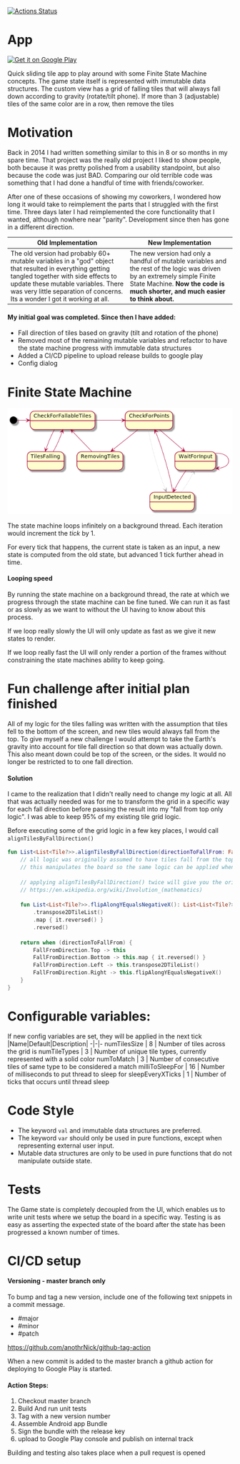 [![Actions Status](https://github.com/huntj88/TileGame/workflows/Deploy/badge.svg)](https://github.com/huntj88/TileGame/actions)

# App 
<a href="https://play.google.com/store/apps/details?id=me.jameshunt.tilegame"><img alt="Get it on Google Play" src="https://play.google.com/intl/en_us/badges/images/generic/en-play-badge.png" height=60px /></a>

Quick sliding tile app to play around with some Finite State Machine concepts. 
The game state itself is represented with immutable data structures.
The custom view has a grid of falling tiles that will always fall down according to gravity (rotate/tilt phone).
If more than 3 (adjustable) tiles of the same color are in a row, then remove the tiles

# Motivation
Back in 2014 I had written something similar to this in 8 or so months in my spare time. 
That project was the really old project I liked to show people, both because it was pretty polished 
from a usability standpoint, but also because the code was just BAD. Comparing our old terrible code 
was something that I had done a handful of time with friends/coworker.

After one of these occasions of showing my coworkers, I wondered how long it would take to reimplement the 
parts that I struggled with the first time. Three days later I had reimplemented the core functionality 
that I wanted, although nowhere near "parity". Development since then has gone in a different direction.

<table>
  <thead>
    <th>Old Implementation</th>
    <th>New Implementation</th>
  </thead>
  <tr>
    <td>
        The old version had probably 60+ mutable variables in a "god" object that resulted in everything 
        getting tangled together with side effects to update these mutable variables. 
        There was very little separation of concerns. Its a wonder I got it working at all.
    </td>
    <td>
        The new version had only a handful of mutable variables and the rest of the logic was driven by an 
        extremely simple Finite State Machine. <b>Now the code is much shorter, and much easier to think about.</b>
    </td>
  </tr>
</table>

#### My initial goal was completed. Since then I have added:
- Fall direction of tiles based on gravity (tilt and rotation of the phone)
- Removed most of the remaining mutable variables and refactor to have the state machine progress with 
  immutable data structures
- Added a CI/CD pipeline to upload release builds to google play
- Config dialog

# Finite State Machine
![StateMachine diagram for game state](statemachine.png)

The state machine loops infinitely on a background thread. Each iteration would increment the *tick* by 1.

For every tick that happens, the current state is taken as an input,
a new state is computed from the old state, but advanced 1 tick further ahead in time.

#### Looping speed
By running the state machine on a background thread, the rate at which we progress through the 
state machine can be fine tuned. We can run it as fast or as slowly as we want to without the UI having to know about this process.

If we loop really slowly the UI will only update as fast as we give it new states to render.

If we loop really fast the UI will only render a portion of the frames without constraining the state machines ability to keep going.

# Fun challenge after initial plan finished
All of my logic for the tiles falling was written with the assumption that tiles fell to the bottom of 
the screen, and new tiles would always fall from the top. To give myself a new challenge I would attempt to
take the Earth's gravity into account for tile fall direction so that down was actually down. This also meant down could be top 
of the screen, or the sides. It would no longer be restricted to to one fall direction.

#### Solution
I came to the realization that I didn't really need to change my logic at all. All that was actually 
needed was for me to transform the grid in a specific way for each fall direction before passing the 
result into my "fall from top only logic". I was able to keep 95% of my existing tile grid logic.

Before executing some of the grid logic in a few key places, I would call `alignTilesByFallDirection()`
```kotlin
fun List<List<Tile?>>.alignTilesByFallDirection(directionToFallFrom: FallFromDirection): List<List<Tile?>> {
    // all logic was originally assumed to have tiles fall from the top of the grid
    // this manipulates the board so the same logic can be applied when tiles fall from a different direction

    // applying alignTilesByFallDirection() twice will give you the original value
    // https://en.wikipedia.org/wiki/Involution_(mathematics)

    fun List<List<Tile?>>.flipAlongYEqualsNegativeX(): List<List<Tile?>> = this
        .transpose2DTileList()
        .map { it.reversed() }
        .reversed()

    return when (directionToFallFrom) {
        FallFromDirection.Top -> this
        FallFromDirection.Bottom -> this.map { it.reversed() }
        FallFromDirection.Left -> this.transpose2DTileList()
        FallFromDirection.Right -> this.flipAlongYEqualsNegativeX()
    }
}
```

# Configurable variables:
If new config variables are set, they will be applied in the next tick 
|Name|Default|Description|
-|-|-
numTilesSize | 8 | Number of tiles across the grid is
numTileTypes | 3 | Number of unique tile types, currently represented with a solid color
numToMatch | 3 | Number of consecutive tiles of same type to be considered a match
milliToSleepFor | 16 | Number of milliseconds to put thread to sleep for
sleepEveryXTicks | 1 | Number of ticks that occurs until thread sleep

# Code Style
- The keyword `val` and immutable data structures are preferred.
- The keyword `var` should only be used in pure functions, except when representing external user input.
- Mutable data structures are only to be used in pure functions that do not manipulate outside state.

# Tests
The Game state is completely decoupled from the UI, which enables us to write unit tests where we 
setup the board in a specific way. Testing is as easy as asserting the expected state of the board 
after the state has been progressed a known number of times.

# CI/CD setup
#### Versioning - master branch only
To bump and tag a new version, include one of the following text snippets in a commit message.
- #major
- #minor
- #patch

https://github.com/anothrNick/github-tag-action

When a new commit is added to the master branch a github action for deploying to Google Play is started.
#### Action Steps:
1. Checkout master branch
2. Build And run unit tests
3. Tag with a new version number
4. Assemble Android app Bundle
5. Sign the bundle with the release key
6. upload to Google Play console and publish on internal track

Building and testing also takes place when a pull request is opened
